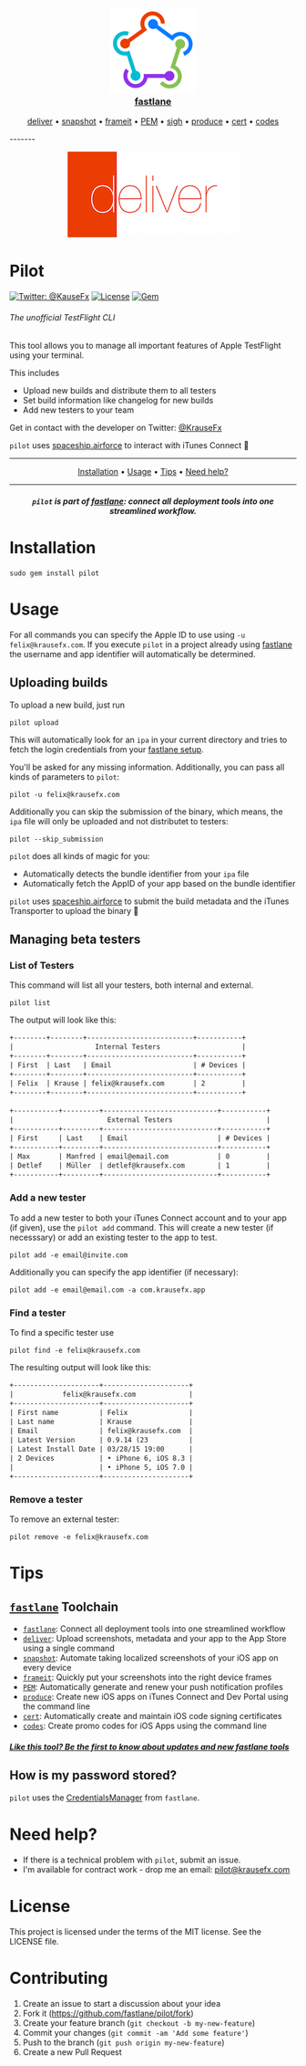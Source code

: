 <h3 align="center">
  <a href="https://github.com/KrauseFx/fastlane">
    <img src="assets/fastlane.png" width="150" />
    <br />
    fastlane
  </a>
</h3>
<p align="center">
  <a href="https://github.com/KrauseFx/deliver">deliver</a> &bull; 
  <a href="https://github.com/KrauseFx/snapshot">snapshot</a> &bull; 
  <a href="https://github.com/KrauseFx/frameit">frameit</a> &bull; 
  <a href="https://github.com/KrauseFx/PEM">PEM</a> &bull; 
  <a href="https://github.com/KrauseFx/sigh">sigh</a> &bull; 
  <a href="https://github.com/KrauseFx/produce">produce</a> &bull; 
  <a href="https://github.com/KrauseFx/cert">cert</a> &bull; 
  <a href="https://github.com/KrauseFx/codes">codes</a>
</p>
-------

<p align="center">
  <img src="assets/deliver.png">
</p>

Pilot
============
[![Twitter: @KauseFx](https://img.shields.io/badge/contact-@KrauseFx-blue.svg?style=flat)](https://twitter.com/KrauseFx)
[![License](http://img.shields.io/badge/license-MIT-green.svg?style=flat)](https://github.com/fastlane/pilot/blob/master/LICENSE)
[![Gem](https://img.shields.io/gem/v/pilot.svg?style=flat)](http://rubygems.org/gems/pilot)


###### The unofficial TestFlight CLI

This tool allows you to manage all important features of Apple TestFlight using your terminal.

This includes

- Upload new builds and distribute them to all testers
- Set build information like changelog for new builds
- Add new testers to your team

Get in contact with the developer on Twitter: [@KrauseFx](https://twitter.com/KrauseFx)

`pilot` uses [spaceship.airforce](https://spaceship.airforce) to interact with iTunes Connect :rocket:

-------
<p align="center">
    <a href="#installation">Installation</a> &bull; 
    <a href="#usage">Usage</a> &bull; 
    <a href="#tips">Tips</a> &bull; 
    <a href="#need-help">Need help?</a>
</p>

-------

<h5 align="center"><code>pilot</code> is part of <a href="https://fastlane.tools">fastlane</a>: connect all deployment tools into one streamlined workflow.</h5>

# Installation

    sudo gem install pilot

# Usage

For all commands you can specify the Apple ID to use using `-u felix@krausefx.com`. If you execute `pilot` in a project already using [fastlane](https://fastlane.tools) the username and app identifier will automatically be determined.

## Uploading builds

To upload a new build, just run 

```
pilot upload
```

This will automatically look for an `ipa` in your current directory and tries to fetch the login credentials from your [fastlane setup](https://fastlane.tools).

You'll be asked for any missing information. Additionally, you can pass all kinds of parameters to `pilot`:

```
pilot -u felix@krausefx.com
```

Additionally you can skip the submission of the binary, which means, the `ipa` file will only be uploaded and not distributet to testers:

```
pilot --skip_submission
```

`pilot` does all kinds of magic for you:

- Automatically detects the bundle identifier from your `ipa` file
- Automatically fetch the AppID of your app based on the bundle identifier

`pilot` uses [spaceship.airforce](https://spaceship.airforce) to submit the build metadata and the iTunes Transporter to upload the binary :rocket:

## Managing beta testers

### List of Testers

This command will list all your testers, both internal and external.

```
pilot list
```

The output will look like this:

```
+--------+--------+--------------------------+-----------+
|                    Internal Testers                    |
+--------+--------+--------------------------+-----------+
| First  | Last   | Email                    | # Devices |
+--------+--------+--------------------------+-----------+
| Felix  | Krause | felix@krausefx.com       | 2         |
+--------+--------+--------------------------+-----------+

+-----------+---------+----------------------------+-----------+
|                       External Testers                       |
+-----------+---------+----------------------------+-----------+
| First     | Last    | Email                      | # Devices |
+-----------+---------+----------------------------+-----------+
| Max       | Manfred | email@email.com            | 0         |
| Detlef    | Müller  | detlef@krausefx.com        | 1         |
+-----------+---------+----------------------------+-----------+
```

### Add a new tester

To add a new tester to both your iTunes Connect account and to your app (if given), use the `pilot add` command. This will create a new tester (if necesssary) or add an existing tester to the app to test.

```
pilot add -e email@invite.com
```

Additionally you can specify the app identifier (if necessary): 

```
pilot add -e email@email.com -a com.krausefx.app
```

### Find a tester

To find a specific tester use

```
pilot find -e felix@krausefx.com
```

The resulting output will look like this:

```
+---------------------+---------------------+
|            felix@krausefx.com             |
+---------------------+---------------------+
| First name          | Felix               |
| Last name           | Krause              |
| Email               | felix@krausefx.com  |
| Latest Version      | 0.9.14 (23          |
| Latest Install Date | 03/28/15 19:00      |
| 2 Devices           | • iPhone 6, iOS 8.3 |
|                     | • iPhone 5, iOS 7.0 |
+---------------------+---------------------+
```

### Remove a tester

To remove an external tester:

```
pilot remove -e felix@krausefx.com
```

# Tips

## [`fastlane`](https://fastlane.tools) Toolchain

- [`fastlane`](https://fastlane.tools): Connect all deployment tools into one streamlined workflow
- [`deliver`](https://github.com/KrauseFx/deliver): Upload screenshots, metadata and your app to the App Store using a single command
- [`snapshot`](https://github.com/KrauseFx/snapshot): Automate taking localized screenshots of your iOS app on every device
- [`frameit`](https://github.com/KrauseFx/frameit): Quickly put your screenshots into the right device frames
- [`PEM`](https://github.com/KrauseFx/pem): Automatically generate and renew your push notification profiles
- [`produce`](https://github.com/KrauseFx/produce): Create new iOS apps on iTunes Connect and Dev Portal using the command line
- [`cert`](https://github.com/KrauseFx/cert): Automatically create and maintain iOS code signing certificates
- [`codes`](https://github.com/KrauseFx/codes): Create promo codes for iOS Apps using the command line

##### [Like this tool? Be the first to know about updates and new fastlane tools](https://tinyletter.com/krausefx)

## How is my password stored?

`pilot` uses the [CredentialsManager](https://github.com/fastlane/CredentialsManager) from `fastlane`.

# Need help?
- If there is a technical problem with `pilot`, submit an issue.
- I'm available for contract work - drop me an email: pilot@krausefx.com

# License
This project is licensed under the terms of the MIT license. See the LICENSE file.

# Contributing

1. Create an issue to start a discussion about your idea
2. Fork it (https://github.com/fastlane/pilot/fork)
3. Create your feature branch (`git checkout -b my-new-feature`)
4. Commit your changes (`git commit -am 'Add some feature'`)
5. Push to the branch (`git push origin my-new-feature`)
6. Create a new Pull Request

